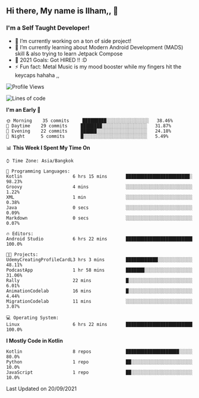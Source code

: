 ## Hi there, My name is Ilham,, 👋


### I'm a Self Taught Developer!
- 🔭 I’m currently working on a ton of side project!
- 🌱 I’m currently learning about Modern Android Development (MADS) skill & also trying to learn Jetpack Compose
- 🥅 2021 Goals: Got HIRED !! :D
- ⚡ Fun fact: Metal Music is my mood booster while my fingers hit the keycaps hahaha  ,,



<!--START_SECTION:waka-->
![Profile Views](http://img.shields.io/badge/Profile%20Views-3-blue)

![Lines of code](https://img.shields.io/badge/From%20Hello%20World%20I%27ve%20Written-379110%20lines%20of%20code-blue)

**I'm an Early 🐤** 

```text
🌞 Morning    35 commits     █████████░░░░░░░░░░░░░░░░   38.46% 
🌆 Daytime    29 commits     ████████░░░░░░░░░░░░░░░░░   31.87% 
🌃 Evening    22 commits     ██████░░░░░░░░░░░░░░░░░░░   24.18% 
🌙 Night      5 commits      █░░░░░░░░░░░░░░░░░░░░░░░░   5.49%

```


📊 **This Week I Spent My Time On** 

```text
⌚︎ Time Zone: Asia/Bangkok

💬 Programming Languages: 
Kotlin                   6 hrs 15 mins       ████████████████████████░   98.23% 
Groovy                   4 mins              ░░░░░░░░░░░░░░░░░░░░░░░░░   1.22% 
XML                      1 min               ░░░░░░░░░░░░░░░░░░░░░░░░░   0.38% 
Java                     0 secs              ░░░░░░░░░░░░░░░░░░░░░░░░░   0.09% 
Markdown                 0 secs              ░░░░░░░░░░░░░░░░░░░░░░░░░   0.07%

🔥 Editors: 
Android Studio           6 hrs 22 mins       █████████████████████████   100.0%

🐱‍💻 Projects: 
UdemyCreatingProfileCardL3 hrs 3 mins        ████████████░░░░░░░░░░░░░   48.11% 
PodcastApp               1 hr 58 mins        ███████░░░░░░░░░░░░░░░░░░   31.06% 
Rally                    22 mins             █░░░░░░░░░░░░░░░░░░░░░░░░   6.01% 
AnimationCodelab         16 mins             █░░░░░░░░░░░░░░░░░░░░░░░░   4.44% 
MigrationCodelab         11 mins             ░░░░░░░░░░░░░░░░░░░░░░░░░   3.07%

💻 Operating System: 
Linux                    6 hrs 22 mins       █████████████████████████   100.0%

```

**I Mostly Code in Kotlin** 

```text
Kotlin                   8 repos             ████████████████████░░░░░   80.0% 
Python                   1 repo              ██░░░░░░░░░░░░░░░░░░░░░░░   10.0% 
JavaScript               1 repo              ██░░░░░░░░░░░░░░░░░░░░░░░   10.0%

```



 Last Updated on 20/09/2021
<!--END_SECTION:waka-->
